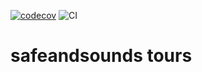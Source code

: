 [![codecov](https://codecov.io/gh/sah-lob/safeandsounds/branch/main/graph/badge.svg?token=ZOWAUFG7NJ)](https://codecov.io/gh/sah-lob/safeandsounds)
![CI](https://github.com/sah-lob/safeandsounds/workflows/CI/badge.svg?branch=main)

# safeandsounds tours